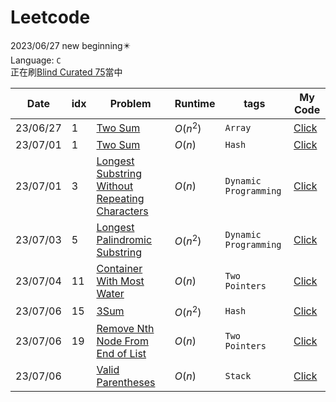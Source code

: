 # Leetcode
2023/06/27 new beginning✴️<br>
Language: `C`<br>
正在刷[Blind Curated 75](https://leetcode.com/list/xoqag3yj/)當中

|Date|idx|Problem|Runtime|tags|My Code|
|----|---|-------|-------|----|-------|
|23/06/27|1|[Two Sum](https://leetcode.com/problems/two-sum/?envType=list&envId=rapfhont)|$O(n^2)$|`Array`|[Click](https://github.com/sleeping-psystudent/Leetcode/blob/main/Blind%20Curated%2075/Two%20Sum%20(Brute).c)|
|23/07/01|1|[Two Sum](https://leetcode.com/problems/two-sum/?envType=list&envId=rapfhont)|$O(n)$|`Hash`|[Click](https://github.com/sleeping-psystudent/Leetcode/blob/main/Blind%20Curated%2075/Two%20Sum%20(Hash).c)|
|23/07/01|3|[Longest Substring Without Repeating Characters](https://leetcode.com/problems/longest-substring-without-repeating-characters/?envType=list&envId=rapfhont)|$O(n)$|`Dynamic Programming`|[Click](https://github.com/sleeping-psystudent/Leetcode/blob/main/Blind%20Curated%2075/Longest%20Substring%20Without%20Repeating%20Characters.c)|
|23/07/03|5|[Longest Palindromic Substring](https://leetcode.com/problems/longest-palindromic-substring/description/?envType=list&envId=rapfhont)|$O(n^2)$|`Dynamic Programming`|[Click](https://github.com/sleeping-psystudent/Leetcode/blob/main/Blind%20Curated%2075/Longest%20Palindromic%20Substring.c)|
|23/07/04|11|[Container With Most Water](https://leetcode.com/problems/container-with-most-water/description/?envType=list&envId=rapfhont)|$O(n)$|`Two Pointers`|[Click](https://github.com/sleeping-psystudent/Leetcode/blob/main/Blind%20Curated%2075/Container%20With%20Most%20Water.c)|
|23/07/06|15|[3Sum](https://leetcode.com/problems/3sum/description/?envType=list&envId=rapfhont)|$O(n^2)$|`Hash`|[Click](https://github.com/sleeping-psystudent/Leetcode/blob/main/Blind%20Curated%2075/3Sum.c)|
|23/07/06|19|[Remove Nth Node From End of List](https://leetcode.com/problems/remove-nth-node-from-end-of-list/description/)|$O(n)$|`Two Pointers`|[Click](https://github.com/sleeping-psystudent/Leetcode/blob/main/Blind%20Curated%2075/Remove%20Nth%20Node%20From%20End%20of%20List.c)|
|23/07/06||[Valid Parentheses](https://leetcode.com/problems/valid-parentheses/description/?envType=list&envId=rapfhont)|$O(n)$|`Stack`|[Click](https://github.com/sleeping-psystudent/Leetcode/blob/main/Blind%20Curated%2075/Valid%20Parentheses.c)|

